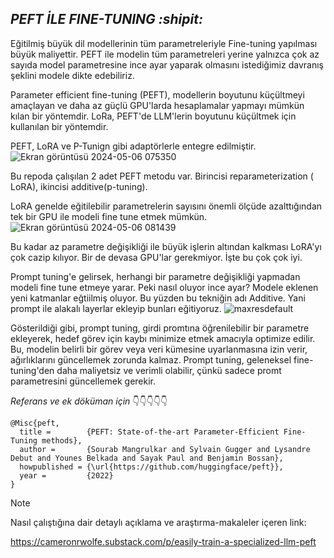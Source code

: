 ## ***PEFT İLE FINE-TUNING :shipit:***

 
Eğitilmiş büyük dil modellerinin tüm parametreleriyle Fine-tuning yapılması büyük maliyettir. 
PEFT ile modelin tüm parametreleri yerine yalnızca çok az sayıda model parametresine ince ayar yaparak olmasını istediğimiz davranış şeklini modele dikte edebiliriz.

Parameter efficient fine-tuning (PEFT), modellerin boyutunu küçültmeyi amaçlayan ve daha az güçlü GPU'larda hesaplamalar yapmayı mümkün kılan bir yöntemdir. 
LoRa, PEFT'de LLM'lerin boyutunu küçültmek için kullanılan bir yöntemdir.

PEFT, LoRA ve P-Tunign gibi adaptörlerle entegre edilmiştir. 
![Ekran görüntüsü 2024-05-06 075350](https://github.com/klncgty/PEFT_Fine_Tuning/assets/107580070/d31d3ae9-212b-4da0-9da1-350e4334c9cb)

Bu repoda çalışılan 2 adet PEFT metodu var. Birincisi reparameterization ( LoRA), ikincisi additive(p-tuning).

LoRA genelde eğitilebilir parametrelerin sayısını önemli ölçüde azalttığından tek bir GPU ile modeli fine tune etmek mümkün. 
![Ekran görüntüsü 2024-05-06 081439](https://github.com/klncgty/PEFT_Fine_Tuning/assets/107580070/203b4667-e0b4-4163-aba7-739269bbe406)

Bu kadar az parametre değişikliği ile büyük işlerin altından kalkması LoRA'yı çok cazip kılıyor. Bir de devasa GPU'lar gerekmiyor. İşte bu çok çok iyi.

Prompt tuning'e gelirsek, herhangi bir parametre değişikliği yapmadan modeli fine tune etmeye yarar. Peki nasıl oluyor ince ayar? Modele eklenen yeni katmanlar eğtiilmiş oluyor. Bu yüzden bu tekniğin adı
Additive. Yani prompt ile alakalı layerlar ekleyip bunları eğitiyoruz.
![maxresdefault](https://github.com/klncgty/PEFT_Fine_Tuning/assets/107580070/fe1470ba-7067-4a11-b6a4-8fff9b7fc7f4)

Gösterildiği gibi, prompt tuning, girdi promtına öğrenilebilir bir parametre ekleyerek, hedef görev için kaybı minimize etmek amacıyla optimize edilir. Bu, modelin belirli bir görev veya veri kümesine uyarlanmasına izin verir, ağırlıklarını güncellemek zorunda kalmaz. Prompt tuning, geleneksel fine-tuning'den daha maliyetsiz ve verimli olabilir, çünkü sadece promt parametresini güncellemek gerekir.

_Referans ve ek döküman için_ 👇👇👇👇👇


```
@Misc{peft,
  title =        {PEFT: State-of-the-art Parameter-Efficient Fine-Tuning methods},
  author =       {Sourab Mangrulkar and Sylvain Gugger and Lysandre Debut and Younes Belkada and Sayak Paul and Benjamin Bossan},
  howpublished = {\url{https://github.com/huggingface/peft}},
  year =         {2022}
}
``` 
> [!NOTE]
>Nasıl çalıştığına dair detaylı açıklama ve araştırma-makaleler içeren link:

https://cameronrwolfe.substack.com/p/easily-train-a-specialized-llm-peft
